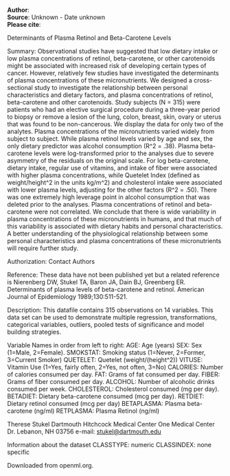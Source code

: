 **Author**:   
**Source**: Unknown - Date unknown  
**Please cite**:   

Determinants of Plasma Retinol and Beta-Carotene Levels

Summary:
Observational studies have suggested that low dietary intake or low plasma concentrations of retinol, beta-carotene, or other carotenoids might be associated with increased risk of developing certain types of cancer.  However, relatively few studies have investigated the determinants of plasma concentrations of these micronutrients. We designed a cross-sectional study to investigate the relationship between personal characteristics and dietary factors, and plasma concentrations of retinol, beta-carotene and other carotenoids. Study subjects (N = 315) were patients who had an elective surgical procedure during a three-year period to biopsy or remove a lesion of the lung, colon, breast, skin, ovary or uterus that was found to be non-cancerous. We display the data for only two of the analytes.
Plasma concentrations of the micronutrients varied widely from subject to subject.  While plasma retinol levels varied by age and sex, the only dietary predictor was alcohol consumption (R^2 = .38). Plasma beta-carotene levels were log-transformed prior to the analyses due to severe asymmetry of the residuals on the original scale. For log beta-carotene, dietary intake, regular use of vitamins, and intake of fiber were associated with higher plasma concentrations, while Quetelet Index (defined as weight/height^2 in the units kg/m^2) and cholesterol intake were associated with lower plasma levels, adjusting for the other factors (R^2 = .50). There was one extremely high leverage point in alcohol consumption that was deleted prior to the analyses. Plasma concentrations of retinol and beta-carotene were not correlated.
We conclude that there is wide variability in plasma concentrations of these micronutrients in humans, and that much of this variability is associated with dietary habits and personal characteristics.  A better understanding of the physiological relationship between some personal characteristics and plasma concentrations of these micronutrients will require further study.

Authorization: Contact Authors

Reference: These data have not been published yet but a related reference is
Nierenberg DW, Stukel TA, Baron JA, Dain BJ, Greenberg ER.  Determinants of plasma levels of beta-carotene and retinol.  American Journal of Epidemiology 1989;130:511-521.

Description:  This datafile contains 315 observations on 14 variables.  This data set can be used to demonstrate multiple regression, transformations, categorical variables, outliers, pooled tests of significance and model building strategies.

Variable Names in order from left to right:
AGE: Age (years)
SEX: Sex (1=Male, 2=Female).
SMOKSTAT: Smoking status (1=Never, 2=Former, 3=Current Smoker)
QUETELET: Quetelet (weight/(height^2))
VITUSE: Vitamin Use (1=Yes, fairly often, 2=Yes, not often, 3=No)
CALORIES: Number of calories consumed per day.
FAT: Grams of fat consumed per day.
FIBER: Grams of fiber consumed per day.
ALCOHOL: Number of alcoholic drinks consumed per week.
CHOLESTEROL: Cholesterol consumed (mg per day).
BETADIET: Dietary beta-carotene consumed (mcg per day).
RETDIET: Dietary retinol consumed (mcg per day)
BETAPLASMA: Plasma beta-carotene (ng/ml)
RETPLASMA: Plasma Retinol (ng/ml)




Therese Stukel
Dartmouth Hitchcock Medical Center
One Medical Center Dr.
Lebanon, NH 03756
e-mail: stukel@dartmouth.edu


Information about the dataset
CLASSTYPE: numeric
CLASSINDEX: none specific

Downloaded from openml.org.